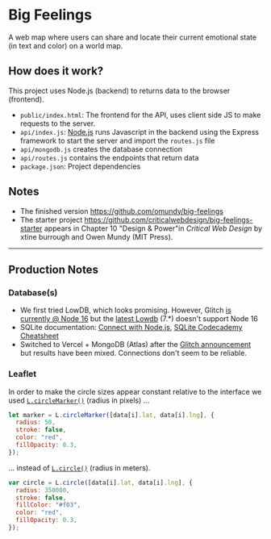 # Big Feelings

<!-- 
Note: The README instructions are the same across the two projects... 

Since moving from hosting from Glitch to Github:
- You can't have a forked repo and the original in the same account. 
- You can't sync a fork of a template repo with the original.
- So, in order for -starter to be a fork of the original (to sync w/it), the original repo is under omundy/ and -starter (template) is under criticalwebdesign/ 

-->

A web map where users can share and locate their current emotional state (in text and color) on a world map.

## How does it work?

This project uses Node.js (backend) to returns data to the browser (frontend).

- `public/index.html`: The frontend for the API, uses client side JS to make requests to the server.
- `api/index.js`: [Node.js](https://nodejs.org/en/about/) runs Javascript in the backend using the Express framework to start the server and import the `routes.js` file
- `api/mongodb.js` creates the database connection
- `api/routes.js` contains the endpoints that return data
- `package.json`: Project dependencies

## Notes

- The finished version https://github.com/omundy/big-feelings
- The starter project https://github.com/criticalwebdesign/big-feelings-starter appears in Chapter 10 "Design & Power"in <em>Critical Web Design</em> by xtine burrough and Owen Mundy (MIT Press).


<hr>



## Production Notes

### Database(s)

- We first tried LowDB, which looks promising. However, Glitch [is currently @ Node 16](https://help.glitch.com/hc/en-us/articles/16287495688845-What-version-of-Node-can-I-use-and-how-do-I-change-update-upgrade-it) but the [latest Lowdb](https://github.com/typicode/lowdb/releases) (7.\*) doesn't support Node 16
- SQLite documentation: [Connect with Node.js](https://www.sqlitetutorial.net/sqlite-nodejs/connect/), [SQLite Codecademy Cheatsheet](https://www.codecademy.com/learn/connecting-javascript-and-sql/modules/learn-node-sqlite-module/cheatsheet)
- Switched to Vercel + MongoDB (Atlas) after the [Glitch announcement](https://www.theverge.com/news/673457/glitch-coding-platform-shutting-down) but results have been mixed. Connections don't seem to be reliable.



### Leaflet

In order to make the circle sizes appear constant relative to the interface we used [`L.circleMarker()`](https://leafletjs.com/reference.html#circlemarker-option) (radius in pixels) ...

```js
let marker = L.circleMarker([data[i].lat, data[i].lng], {
  radius: 50,
  stroke: false,
  color: "red",
  fillOpacity: 0.3,
});
```

... instead of [`L.circle()`](https://leafletjs.com/reference.html#circle) (radius in meters).

```js
var circle = L.circle([data[i].lat, data[i].lng], {
  radius: 350000,
  stroke: false,
  fillColor: "#f03",
  color: "red",
  fillOpacity: 0.3,
});
```
